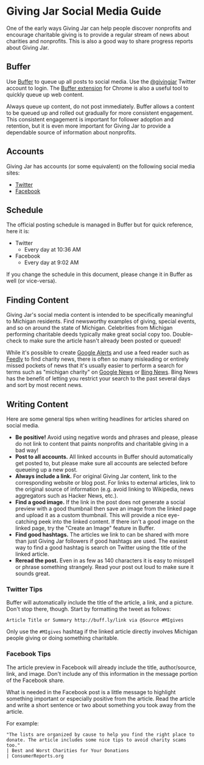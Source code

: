 # Giving Jar Social Media Guide

One of the early ways Giving Jar can help people discover nonprofits and encourage charitable giving is to provide a regular stream of news about charities and nonprofits. This is also a good way to share progress reports about Giving Jar.

## Buffer

Use [Buffer][1] to queue up all posts to social media. Use the [@givingjar][2] Twitter account to login. The [Buffer extension][3] for Chrome is also a useful tool to quickly queue up web content.

Always queue up content, do not post immediately. Buffer allows a content to be queued up and rolled out gradually for more consistent engagement. This consistent engagement is important for follower adoption and retention, but it is even more important for Giving Jar to provide a dependable source of information about nonprofits.

## Accounts

Giving Jar has accounts (or some equivalent) on the following social media sites:

* [Twitter][2]
* [Facebook][4]

## Schedule

The official posting schedule is managed in Buffer but for quick reference, here it is:

* Twitter
  * Every day at 10:36 AM
* Facebook
  * Every day at 9:02 AM

If you change the schedule in this document, please change it in Buffer as well (or vice-versa).

## Finding Content

Giving Jar's social media content is intended to be specifically meaningful to Michigan residents. Find newsworthy examples of giving, special events, and so on around the state of Michigan. Celebrities from Michigan performing charitable deeds typically make great social copy too. Double-check to make sure the article hasn't already been posted or queued!

While it's possible to create [Google Alerts][6] and use a feed reader such as [Feedly][5] to find charity news, there is often so many misleading or entirely missed pockets of news that it's usually easier to perform a search for terms such as "michigan charity" on [Google News][7] or [Bing News][8]. Bing News has the benefit of letting you restrict your search to the past several days and sort by most recent news.

## Writing Content

Here are some general tips when writing headlines for articles shared on social media.

* **Be positive!**
  Avoid using negative words and phrases and please, please do not link to content that paints nonprofits and charitable giving in a bad way!
* **Post to all accounts.**
  All linked accounts in Buffer should automatically get posted to, but please make sure all accounts are selected before queueing up a new post.
* **Always include a link.**
  For original Giving Jar content, link to the corresponding website or blog post. For links to external articles, link to the original source of information (e.g. avoid linking to Wikipedia, news aggregators such as Hacker News, etc.).
* **Find a good image.**
  If the link in the post does not generate a social preview with a good thumbnail then save an image from the linked page and upload it as a custom thumbnail. This will provide a nice eye-catching peek into the linked content. If there isn't a good image on the linked page, try the "Create an Image" feature in Buffer.
* **Find good hashtags.**
  The articles we link to can be shared with more than just Giving Jar followers if good hashtags are used. The easiest way to find a good hashtag is search on Twitter using the title of the linked article.
* **Reread the post.**
  Even in as few as 140 characters it is easy to misspell or phrase something strangely. Read your post out loud to make sure it sounds great.

### Twitter Tips

Buffer will automatically include the title of the article, a link, and a picture. Don't stop there, though. Start by formatting the tweet as follows:

    Article Title or Summary http://buff.ly/link via @Source #MIgives

Only use the `#MIgives` hashtag if the linked article directly involves Michigan people giving or doing something charitable.

### Facebook Tips

The article preview in Facebook will already include the title, author/source, link, and image. Don't include any of this information in the message portion of the Facebook share.

What is needed in the Facebook post is a little message to highlight something important or especially positive from the article. Read the article and write a short sentence or two about something you took away from the article.

For example:

    "The lists are organized by cause to help you find the right place to donate. The article includes some nice tips to avoid charity scams too."
    | Best and Worst Charities for Your Donations
    | ConsumerReports.org



[1]: https://buffer.com "Buffer Homepage"
[2]: https://twitter.com/givingjar "@givingjar on Twitter"
[3]: https://chrome.google.com/webstore/detail/buffer/noojglkidnpfjbincgijbaiedldjfbhh "Buffer Chrome Extension"
[4]: https://www.facebook.com/givingjarorg "Giving Jar on Facebook"
[5]: http://feedly.com/ "Feedly Feed Reader"
[6]: https://www.google.com/alerts "Google Alerts Homepage"
[7]: https://news.google.com/ "Google News Homepage"
[8]: http://www.bing.com/news "Bing News Homepage"
